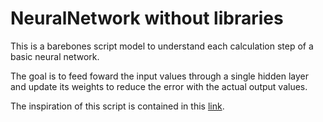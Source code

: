 # NeuralNetwork without libraries
This is a barebones script model to understand each calculation step of a basic neural network.

The goal is to feed foward the input values through a single hidden layer and update its weights to reduce the error with the actual output values.

The inspiration of this script is contained in this [link](https://iamtrask.github.io/2015/07/12/basic-python-network/).
